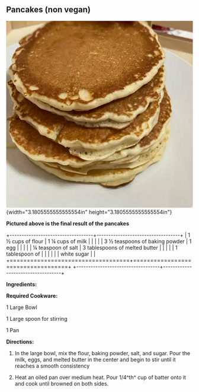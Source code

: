 ## Pancakes (non vegan)

![](images/media/image2.png){width="3.1805555555555554in"
height="3.1805555555555554in"}

**Pictured above is the final result of the pancakes**

+-----------------------------------+-----------------------------------+
| 1 ½ cups of flour                 | 1 ¼ cups of milk                  |
|                                   |                                   |
| 3 ½ teaspoons of baking powder    | 1 egg                             |
|                                   |                                   |
| ¼ teaspoon of salt                | 3 tablespoons of melted butter    |
|                                   |                                   |
| 1 tablespoon of                   |                                   |
|                                   |                                   |
| white sugar                       |                                   |
+===================================+===================================+
+-----------------------------------+-----------------------------------+

**Ingredients:**

**Required Cookware:**

1 Large Bowl

1 Large spoon for stirring

1 Pan

**Directions:**

1.  In the large bowl, mix the flour, baking powder, salt, and sugar.
    Pour the milk, eggs, and melted butter in the center and begin to
    stir until it reaches a smooth consistency

2.  Heat an oiled pan over medium heat. Pour 1/4^th^ cup of batter onto
    it and cook until browned on both sides.



